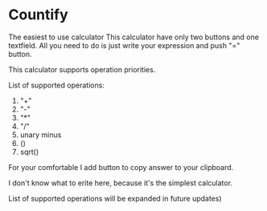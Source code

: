 # Countify
The easiest to use calculator
This calculator have only two buttons and one textfield. All you need to do is just write your expression and push "=" button. 

This calculator supports operation priorities. 

List of supported operations:
1) "+"
2) "-"
3) "*"
4) "/"
5) unary minus
6) ()
7) sqrt()

For your comfortable I add button to copy answer to your clipboard.

I don't know what to erite here, because it's the simplest calculator.

List of supported operations will be expanded in future updates)
